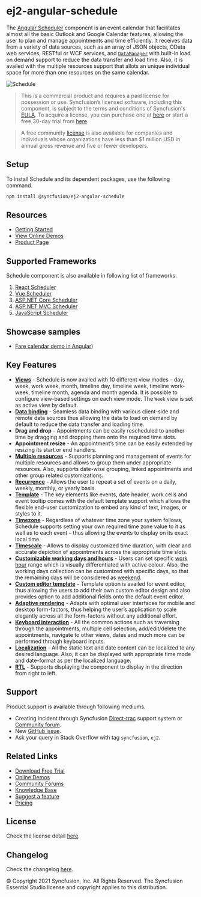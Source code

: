 # ej2-angular-schedule

The [Angular Scheduler](https://www.syncfusion.com/angular-components/angular-scheduler?utm_source=npm&utm_medium=listing&utm_campaign=angular-scheduler-npm) component is an event calendar that facilitates almost all the basic Outlook and Google Calendar features, allowing the user to plan and manage appointments and time efficiently. It receives data from a variety of data sources, such as an array of JSON objects, OData web services, RESTful or WCF services, and [`DataManager`](https://ej2.syncfusion.com/angular/documentation/data/?utm_source=npm&utm_medium=listing&utm_campaign=angular-scheduler-npm) with built-in load on demand support to reduce the data transfer and load time. Also, it is availed with the multiple resources support that allots an unique individual space for more than one resources on the same calendar.

![Schedule](https://ej2.syncfusion.com/products/images/schedule/readme.png)

> This is a commercial product and requires a paid license for possession or use. Syncfusion’s licensed software, including this component, is subject to the terms and conditions of Syncfusion's [EULA](https://www.syncfusion.com/eula/es/?utm_source=npm&utm_medium=listing&utm_campaign=angular-scheduler-npm). To acquire a license, you can purchase one at [here](https://www.syncfusion.com/sales/products?utm_source=npm&utm_medium=listing&utm_campaign=angular-scheduler-npm) or start a free 30-day trial from [here](https://www.syncfusion.com/account/manage-trials/start-trials?utm_source=npm&utm_medium=listing&utm_campaign=angular-scheduler-npm).

> A free community [license](https://www.syncfusion.com/products/communitylicense?utm_source=npm&utm_medium=listing&utm_campaign=angular-scheduler-npm) is also available for companies and individuals whose organizations have less than $1 million USD in annual gross revenue and five or fewer developers.

## Setup

To install Schedule and its dependent packages, use the following command.

```sh
npm install @syncfusion/ej2-angular-schedule
```

## Resources

* [Getting Started](https://ej2.syncfusion.com/angular/documentation/schedule/getting-started.html?utm_source=npm&utm_medium=listing&utm_campaign=angular-scheduler-npm)
* [View Online Demos](https://ej2.syncfusion.com/angular/demos/#/material/schedule/default?utm_source=npm&utm_medium=listing&utm_campaign=angular-scheduler-npm)
* [Product Page](https://www.syncfusion.com/angular-components/angular-scheduler?utm_source=npm&utm_medium=listing&utm_campaign=angular-scheduler-npm)

## Supported Frameworks

Schedule component is also available in following list of frameworks.

1. [React Scheduler](https://www.syncfusion.com/react-components/react-scheduler?utm_source=npm&utm_medium=listing&utm_campaign=angular-scheduler-npm)
2. [Vue Scheduler](https://www.syncfusion.com/vue-components/vue-scheduler?utm_source=npm&utm_medium=listing&utm_campaign=angular-scheduler-npm)
3. [ASP.NET Core Scheduler](https://www.syncfusion.com/aspnet-core-ui-controls/scheduler?utm_source=npm&utm_medium=listing&utm_campaign=angular-scheduler-npm)
4. [ASP.NET MVC Scheduler](https://www.syncfusion.com/aspnet-mvc-ui-controls/scheduler?utm_source=npm&utm_medium=listing&utm_campaign=angular-scheduler-npm)
5. [JavaScript Scheduler](https://www.syncfusion.com/javascript-ui-controls/js-scheduler?utm_source=npm&utm_medium=listing&utm_campaign=angular-scheduler-npm)

## Showcase samples

* [Fare calendar demo in Angular](https://ej2.syncfusion.com/angular/demos/#/material/schedule/resources?utm_source=npm&utm_medium=listing&utm_campaign=angular-scheduler-npm))

## Key Features

* [**Views**](https://ej2.syncfusion.com/angular/demos/#/material/schedule/views?utm_source=npm&utm_medium=listing&utm_campaign=angular-scheduler-npm) - Schedule is now availed with 10 different view modes – day, week, work week, month, timeline day, timeline week, timeline work-week, timeline month, agenda and month agenda. It is possible to configure view-based settings on each view mode. The `Week` view is set as active view by default.
* [**Data binding**](https://ej2.syncfusion.com/angular/demos/#/material/schedule/remote-data?utm_source=npm&utm_medium=listing&utm_campaign=angular-scheduler-npm) - Seamless data binding with various client-side and remote data sources thus allowing the data to load on demand by default to reduce the data transfer and loading time.
* **Drag and drop** - Appointments can be easily rescheduled to another time by dragging and dropping them onto the required time slots.
* **Appointment resize** - An appointment’s time can be easily extended by resizing its start or end handlers.
* [**Multiple resources**](https://ej2.syncfusion.com/angular/demos/#/material/schedule/group?utm_source=npm&utm_medium=listing&utm_campaign=angular-scheduler-npm) - Supports planning and management of events for multiple resources and allows to group them under appropriate resources. Also, supports date-wise grouping, linked appointments and other group related customizations.
* [**Recurrence**](https://ej2.syncfusion.com/angular/demos/#/material/schedule/recurrence-events?utm_source=npm&utm_medium=listing&utm_campaign=angular-scheduler-npm) - Allows the user to repeat a set of events on a daily, weekly, monthly, or yearly basis.
* [**Template**](https://ej2.syncfusion.com/angular/demos/#/material/schedule/events-template?utm_source=npm&utm_medium=listing&utm_campaign=angular-scheduler-npm) - The key elements like events, date header, work cells and event tooltip comes with the default template support which allows the flexible end-user customization to embed any kind of text, images, or styles to it.
* [**Timezone**](https://ej2.syncfusion.com/angular/demos/#/material/schedule/timezone-event?utm_source=npm&utm_medium=listing&utm_campaign=angular-scheduler-npm) -  Regardless of whatever time zone your system follows, Schedule supports setting your own required time zone value to it as well as to each event – thus allowing the events to display on its exact local time.
* [**Timescale**](https://ej2.syncfusion.com/angular/demos/#/material/schedule/timescale?utm_source=npm&utm_medium=listing&utm_campaign=angular-scheduler-npm) - Allows to display customized time duration, with clear and accurate depiction of appointments across the appropriate time slots.
* [**Customizable working days and hours**](https://ej2.syncfusion.com/angular/demos/#/material/schedule/work-days?utm_source=npm&utm_medium=listing&utm_campaign=angular-scheduler-npm) - Users can set specific [work hour](https://ej2.syncfusion.com/angular/demos/#/material/schedule/work-hours?utm_source=npm&utm_medium=listing&utm_campaign=angular-scheduler-npm) range which is visually differentiated with active colour. Also, the working days collection can be customized with specific days, so that the remaining days will be considered as [weekend](https://ej2.syncfusion.com/angular/demos/#/material/schedule/hide-weekend?utm_source=npm&utm_medium=listing&utm_campaign=angular-scheduler-npm).
* [**Custom editor template**](https://ej2.syncfusion.com/angular/demos/#/material/schedule/editor-template?utm_source=npm&utm_medium=listing&utm_campaign=angular-scheduler-npm) - Template option is availed for event editor, thus allowing the users to add their own custom editor design and also provides option to add additional fields onto the default event editor.
* [**Adaptive rendering**](https://ej2.syncfusion.com/angular/demos/#/material/schedule/month-agenda?utm_source=npm&utm_medium=listing&utm_campaign=angular-scheduler-npm) - Adapts with optimal user interfaces for mobile and desktop form-factors, thus helping the user’s application to scale elegantly across all the form-factors without any additional effort.
* [**Keyboard interaction**](https://ej2.syncfusion.com/angular/demos/#/material/schedule/keyboard-interaction?utm_source=npm&utm_medium=listing&utm_campaign=angular-scheduler-npm) - All the common actions such as traversing through the appointments, multiple cell selection, add/edit/delete the appointments, navigate to other views, dates and much more can be performed through keyboard inputs.
* [**Localization**](https://ej2.syncfusion.com/angular/documentation/schedule/localization.html#localization?utm_source=npm&utm_medium=listing&utm_campaign=angular-scheduler-npm) - All the static text and date content can be localized to any desired language. Also, it can be displayed with appropriate time mode and date-format as per the localized language.
* [**RTL**](https://ej2.syncfusion.com/angular/documentation/schedule/localization.html#rtl?utm_source=npm&utm_medium=listing&utm_campaign=angular-scheduler-npm) - Supports displaying the component to display in the direction from right to left.

## Support

Product support is available through following mediums.

* Creating incident through Syncfusion [Direct-trac](https://www.syncfusion.com/support/directtrac/incidents?utm_source=npm&utm_medium=listing&utm_campaign=angular-scheduler-npm) support system or [Community forum](https://www.syncfusion.com/forums/essential-js2?utm_source=npm&utm_medium=listing&utm_campaign=angular-scheduler-npm).
* New [GitHub issue](https://github.com/syncfusion/ej2-angular-components/issues/new?utm_source=npm&utm_medium=listing&utm_campaign=angular-scheduler-npm).
* Ask your query in Stack Overflow with tag `syncfusion`, `ej2`.

## Related Links

* [Download Free Trial](https://www.syncfusion.com/downloads?utm_source=npm&utm_medium=listing&utm_campaign=angular-scheduler-npm)
* [Online Demos](https://ej2.syncfusion.com/angular/demos/?utm_source=npm&utm_medium=listing&utm_campaign=angular-scheduler-npm)
* [Community Forums](https://www.syncfusion.com/forums/?utm_source=npm&utm_medium=listing&utm_campaign=angular-scheduler-npm)
* [Knowledge Base](https://www.syncfusion.com/kb/essential-js2?utm_source=npm&utm_medium=listing&utm_campaign=angular-scheduler-npm)
* [Suggest a feature](https://www.syncfusion.com/feedback/angular?utm_source=npm&utm_medium=listing&utm_campaign=angular-scheduler-npm)
* [Pricing](https://www.syncfusion.com/sales/products/angular?utm_source=npm&utm_medium=listing&utm_campaign=angular-scheduler-npm)

## License

Check the license detail [here](https://github.com/syncfusion/ej2-angular-components/blob/master/license?utm_source=npm&utm_medium=listing&utm_campaign=angular-scheduler-npm).

## Changelog

Check the changelog [here](https://ej2.syncfusion.com/angular/documentation/release-notes?utm_source=npm&utm_medium=listing&utm_campaign=angular-scheduler-npm).

© Copyright 2021 Syncfusion, Inc. All Rights Reserved. The Syncfusion Essential Studio license and copyright applies to this distribution.
